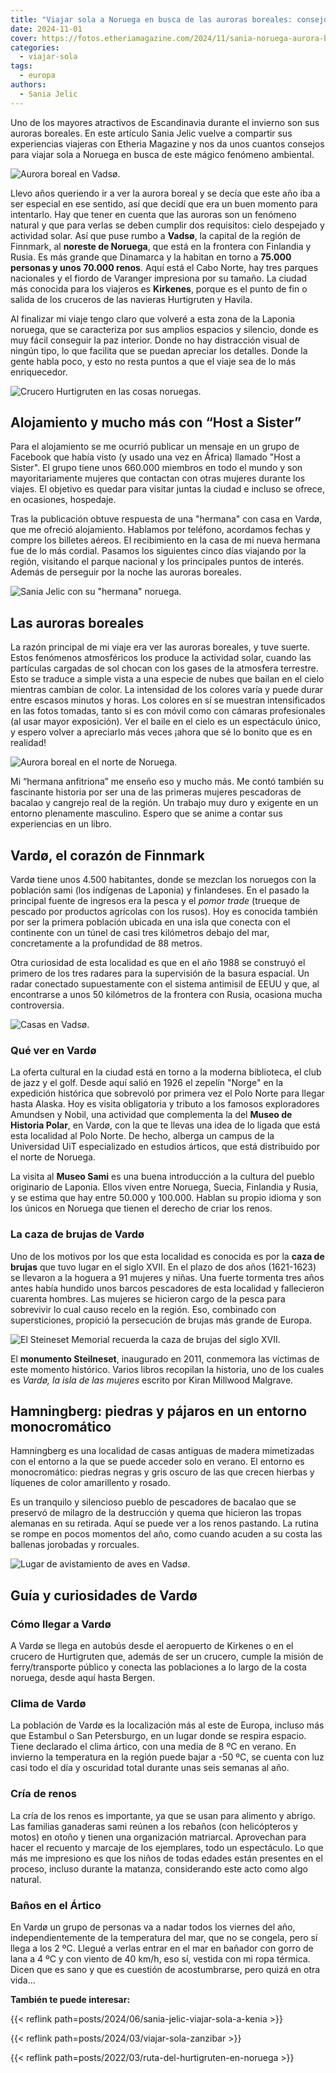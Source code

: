 ```yaml
---
title: "Viajar sola a Noruega en busca de las auroras boreales: consejos de Sania Jelic"
date: 2024-11-01
cover: https://fotos.etheriamagazine.com/2024/11/sania-noruega-aurora-boreal-vadso.jpg
categories: 
  - viajar-sola
tags: 
  - europa
authors: 
  - Sania Jelic
---
```


Uno de los mayores atractivos de Escandinavia durante el invierno son sus auroras 
boreales. En este artículo Sania Jelic vuelve a compartir sus experiencias viajeras con 
Etheria Magazine y nos da unos cuantos consejos para viajar sola a Noruega en busca de 
este mágico fenómeno ambiental. 

![Aurora boreal en Vadsø.](https://fotos.etheriamagazine.com/2024/11/sania-noruega-aurora-boreal-vadso.jpg "Aurora boreal en Vardø. © Sania Jelic")

Llevo años queriendo ir a ver la aurora boreal y se decía que este año iba a ser 
especial en ese sentido, así que decidí que era un buen momento para intentarlo. Hay que 
tener en cuenta que las auroras son un fenómeno natural y que para verlas se deben 
cumplir dos requisitos: cielo despejado y actividad solar. Así que puse rumbo a 
**Vadsø**, la capital de la región de Finnmark, al **noreste de Noruega**, que está en 
la frontera con Finlandia y Rusia. Es más grande que Dinamarca y la habitan en torno a 
**75.000 personas y unos 70.000 renos**. Aquí está el Cabo Norte, hay tres parques 
nacionales y el fiordo de Varanger impresiona por su tamaño. La ciudad más conocida para 
los viajeros es **Kirkenes**, porque es el punto de fin o salida de los cruceros de las 
navieras Hurtigruten y Havila. 

Al finalizar mi viaje tengo claro que volveré a esta zona de la Laponia noruega, que se 
caracteriza por sus amplios espacios y silencio, donde es muy fácil conseguir la paz 
interior. Donde no hay distracción visual de ningún tipo, lo que facilita que se puedan 
apreciar los detalles. Donde la gente habla poco, y esto no resta puntos a que el viaje 
sea de lo más enriquecedor. 

![Crucero Hurtigruten en las cosas noruegas.](https://fotos.etheriamagazine.com/2024/10/sania-noruega-hurtigruten.jpg "Crucero Hurtigruten en las costas noruegas. © Sania Jelic")

## Alojamiento y mucho más con “Host a Sister”

Para el alojamiento se me ocurrió publicar un mensaje en un grupo de Facebook que había 
visto (y usado una vez en África) llamado "Host a Sister". El grupo tiene unos 660.000 
miembros en todo el mundo y son mayoritariamente mujeres que contactan con otras mujeres 
durante los viajes. El objetivo es quedar para visitar juntas la ciudad e incluso se 
ofrece, en ocasiones, hospedaje. 

Tras la publicación obtuve respuesta de una "hermana" con casa en Vardø, que me ofreció 
alojamiento. Hablamos por teléfono, acordamos fechas y compre los billetes aéreos. El 
recibimiento en la casa de mi nueva hermana fue de lo más cordial. Pasamos los 
siguientes cinco días viajando por la región, visitando el parque nacional y los 
principales puntos de interés. Además de perseguir por la noche las auroras boreales. 

![Sania Jelic con su "hermana" noruega.](https://fotos.etheriamagazine.com/2024/10/sania-noruega-hermana.jpg 'Sania Jelic con su "hermana" noruega. © Sania Jelic')

## Las auroras boreales

La razón principal de mi viaje era ver las auroras boreales, y tuve suerte. Estos 
fenómenos atmosféricos los produce la actividad solar, cuando las partículas cargadas de 
sol chocan con los gases de la atmosfera terrestre. Esto se traduce a simple vista a una 
especie de nubes que bailan en el cielo mientras cambian de color. La intensidad de los 
colores varía y puede durar entre escasos minutos y horas. Los colores en sí se muestran 
intensificados en las fotos tomadas, tanto si es con móvil como con cámaras 
profesionales (al usar mayor exposición). Ver el baile en el cielo es un espectáculo 
único, y espero volver a apreciarlo más veces ¡ahora que sé lo bonito que es en 
realidad! 

![Aurora boreal en el norte de Noruega.](https://fotos.etheriamagazine.com/2024/10/sania-noruega-aurora-boreal.jpg "Aurora boreal en el norte de Noruega. © Sania Jelic")

Mi “hermana anfitriona” me enseño eso y mucho más. Me contó también su fascinante 
historia por ser una de las primeras mujeres pescadoras de bacalao y cangrejo real de la 
región. Un trabajo muy duro y exigente en un entorno plenamente masculino. Espero que se 
anime a contar sus experiencias en un libro. 

## Vardø, el corazón de Finnmark

Vardø tiene unos 4.500 habitantes, donde se mezclan los noruegos con la población sami 
(los indígenas de Laponia) y finlandeses. En el pasado la principal fuente de ingresos 
era la pesca y el _pomor trade_ (trueque de pescado por productos agrícolas con los 
rusos). Hoy es conocida también por ser la primera población ubicada en una isla que 
conecta con el continente con un túnel de casi tres kilómetros debajo del mar, 
concretamente a la profundidad de 88 metros. 

Otra curiosidad de esta localidad es que en el año 1988 se construyó el primero de los 
tres radares para la supervisión de la basura espacial. Un radar conectado supuestamente 
con el sistema antimisil de EEUU y que, al encontrarse a unos 50 kilómetros de la 
frontera con Rusia, ocasiona mucha controversia. 

![Casas en Vadsø.](https://fotos.etheriamagazine.com/2024/10/sania-noruega-vadso-casas.jpg "Casas en Vardø. © Sania Jelic")

### Qué ver en Vardø

La oferta cultural en la ciudad está en torno a la moderna biblioteca, el club de jazz y 
el golf. Desde aquí salió en 1926 el zepelín "Norge" en la expedición histórica que 
sobrevoló por primera vez el Polo Norte para llegar hasta Alaska. Hoy es visita 
obligatoria y tributo a los famosos exploradores Amundsen y Nobil, una actividad que 
complementa la del **Museo de Historia Polar**, en Vardø, con la que te llevas una idea 
de lo ligada que está esta localidad al Polo Norte. De hecho, alberga un campus de la 
Universidad UiT especializado en estudios árticos, que está distribuido por el norte de 
Noruega. 

La visita al **Museo Sami** es una buena introducción a la cultura del pueblo originario 
de Laponia. Ellos viven entre Noruega, Suecia, Finlandia y Rusia, y se estima que hay 
entre 50.000 y 100.000. Hablan su propio idioma y son los únicos en Noruega que tienen 
el derecho de criar los renos. 

### La caza de brujas de Vardø

Uno de los motivos por los que esta localidad es conocida es por la **caza de brujas** 
que tuvo lugar en el siglo XVII. En el plazo de dos años (1621-1623) se llevaron a la 
hoguera a 91 mujeres y niñas. Una fuerte tormenta tres años antes había hundido unos 
barcos pescadores de esta localidad y fallecieron cuarenta hombres. Las mujeres se 
hicieron cargo de la pesca para sobrevivir lo cual causo recelo en la región. Eso, 
combinado con supersticiones, propició la persecución de brujas más grande de Europa. 

![El Steineset Memorial recuerda la caza de brujas del siglo XVII.](https://fotos.etheriamagazine.com/2024/10/sania-noruega-Steineset-Memorial.jpg "El Steineset Memorial recuerda la caza de brujas del siglo XVII. © Sania Jelic")

El **monumento Steilneset**, inaugurado en 2011, conmemora las víctimas de este momento 
histórico. Varios libros recopilan la historia, uno de los cuales es _Vardø, la isla de 
las mujeres_ escrito por Kiran Millwood Malgrave. 

## Hamningberg: piedras y pájaros en un entorno monocromático

Hamningberg es una localidad de casas antiguas de madera mimetizadas con el entorno a la 
que se puede acceder solo en verano. El entorno es monocromático: piedras negras y gris 
oscuro de las que crecen hierbas y líquenes de color amarillento y rosado. 

Es un tranquilo y silencioso pueblo de pescadores de bacalao que se preservó de milagro 
de la destrucción y quema que hicieron las tropas alemanas en su retirada. Aquí se puede 
ver a los renos pastando. La rutina se rompe en pocos momentos del año, como cuando 
acuden a su costa las ballenas jorobadas y rorcuales. 

![Lugar de avistamiento de aves en Vadsø.](https://fotos.etheriamagazine.com/2024/10/sania-noruega-avistamiento-aves.jpg "Lugar de avistamiento de aves en Vardø. © Sania Jelic")

## Guía y curiosidades de Vardø

### Cómo llegar a Vardø

A Vardø se llega en autobús desde el aeropuerto de Kirkenes o en el crucero de 
Hurtigruten que, además de ser un crucero, cumple la misión de ferry/transporte público 
y conecta las poblaciones a lo largo de la costa noruega, desde aquí hasta Bergen. 

### Clima de Vardø

La población de Vardø es la localización más al este de Europa, incluso más que Estambul 
o San Petersburgo, en un lugar donde se respira espacio. Tiene declarado el clima 
ártico, con una media de 8 ºC en verano. En invierno la temperatura en la región puede 
bajar a -50 ºC, se cuenta con luz casi todo el día y oscuridad total durante unas seis 
semanas al año. 

### Cría de renos

La cría de los renos es importante, ya que se usan para alimento y abrigo. Las familias 
ganaderas sami reúnen a los rebaños (con helicópteros y motos) en otoño y tienen una 
organización matriarcal. Aprovechan para hacer el recuento y marcaje de los ejemplares, 
todo un espectáculo. Lo que más me impresiono es que los niños de todas edades están 
presentes en el proceso, incluso durante la matanza, considerando este acto como algo 
natural. 

### Baños en el Ártico

En Vardø un grupo de personas va a nadar todos los viernes del año, independientemente 
de la temperatura del mar, que no se congela, pero sí llega a los 2 ºC. Llegué a verlas 
entrar en el mar en bañador con gorro de lana a 4 ºC y con viento de 40 km/h, eso sí, 
vestida con mi ropa térmica. Dicen que es sano y que es cuestión de acostumbrarse, pero 
quizá en otra vida... 

**También te puede interesar:** 

{{< reflink path=posts/2024/06/sania-jelic-viajar-sola-a-kenia >}} 

{{< reflink path=posts/2024/03/viajar-sola-zanzibar >}} 

{{< reflink path=posts/2022/03/ruta-del-hurtigruten-en-noruega >}}
